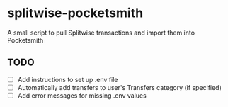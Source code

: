 # splitwise-pocketsmith
A small script to pull Splitwise transactions and import them into Pocketsmith

## TODO
- [ ] Add instructions to set up .env file
- [ ] Automatically add transfers to user's Transfers category (if specified)
- [ ] Add error messages for missing .env values
